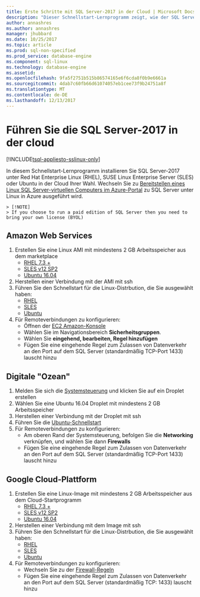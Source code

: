 ```yaml
---
title: Erste Schritte mit SQL Server-2017 in der Cloud | Microsoft Docs
description: "Dieser Schnellstart-Lernprogramm zeigt, wie der SQL Server-2017 unter Linux in der Cloud Ihrer Wahl ausführen."
author: annashres
ms.author: annashres
manager: jhubbard
ms.date: 10/25/2017
ms.topic: article
ms.prod: sql-non-specified
ms.prod_service: database-engine
ms.component: sql-linux
ms.technology: database-engine
ms.assetid: 
ms.openlocfilehash: 9fa5f2751b515b86574165e6f6cda8f0b9e6661a
ms.sourcegitcommit: 4dab7c60fb66d61074057eb1cee73f9b24751a8f
ms.translationtype: MT
ms.contentlocale: de-DE
ms.lasthandoff: 12/13/2017
---
```

# <a name="run-the-sql-server-2017-in-the-cloud"></a>Führen Sie die SQL Server-2017 in der cloud

[!INCLUDE[tsql-appliesto-sslinux-only](../includes/tsql-appliesto-sslinux-only.md)]

In diesem Schnellstart-Lernprogramm installieren Sie SQL Server-2017 unter Red Hat Enterprise Linux (RHEL), SUSE Linux Enterprise Server (SLES) oder Ubuntu in der Cloud Ihrer Wahl. Wechseln Sie zu [Bereitstellen eines Linux SQL Server-virtuellen Computers im Azure-Portal](https://docs.microsoft.com/azure/virtual-machines/linux/sql/provision-sql-server-linux-virtual-machine?toc=%2fsql%2flinux%2ftoc.json) zu SQL Server unter Linux in Azure ausgeführt wird.

    > [!NOTE]
    > If you choose to run a paid edition of SQL Server then you need to bring your own license (BYOL)

## <a name="amazon-web-services"></a>Amazon Web Services
1.  Erstellen Sie eine Linux AMI mit mindestens 2 GB Arbeitsspeicher aus dem marketplace 
    * [RHEL 7.3 +](https://aws.amazon.com/marketplace/pp/B00KWBZVK6)
    * [SLES v12 SP2](https://aws.amazon.com/marketplace/pp/B00PMM99PI)
    * [Ubuntu 16.04](https://aws.amazon.com/marketplace/pp/B01JBL2M0O)
1.  Herstellen einer Verbindung mit der AMI mit ssh
1.  Führen Sie den Schnellstart für die Linux-Distrbution, die Sie ausgewählt haben: 
    * [RHEL](quickstart-install-connect-red-hat.md)
    * [SLES](quickstart-install-connect-suse.md)
    * [Ubuntu](quickstart-install-connect-ubuntu.md)
1.  Für Remoteverbindungen zu konfigurieren: 
    * Öffnen der [EC2 Amazon-Konsole]( https://console.aws.amazon.com/ec2/)
    * Wählen Sie im Navigationsbereich **Sicherheitsgruppen**. 
    * Wählen Sie **eingehend, bearbeiten, Regel hinzufügen**
    * Fügen Sie eine eingehende Regel zum Zulassen von Datenverkehr an den Port auf dem SQL Server (standardmäßig TCP-Port 1433) lauscht hinzu

    
## <a name="digital-ocean"></a>Digitale "Ozean"
1. Melden Sie sich die [Systemsteuerung](https://cloud.digitalocean.com/login) und klicken Sie auf ein Droplet erstellen
1. Wählen Sie eine Ubuntu 16.04 Droplet mit mindestens 2 GB Arbeitsspeicher
1. Herstellen einer Verbindung mit der Droplet mit ssh
1. Führen Sie die [Ubuntu-Schnellstart](quickstart-install-connect-ubuntu.md)
1. Für Remoteverbindungen zu konfigurieren:
    * Am oberen Rand der Systemsteuerung, befolgen Sie die **Networking** verknüpfen, und wählen Sie dann **Firewalls**
    * Fügen Sie eine eingehende Regel zum Zulassen von Datenverkehr an den Port auf dem SQL Server (standardmäßig TCP-Port 1433) lauscht hinzu
    
## <a name="google-cloud-platform"></a>Google Cloud-Plattform
1.  Erstellen Sie eine Linux-Image mit mindestens 2 GB Arbeitsspeicher aus dem Cloud-Startprogramm 
    * [RHEL 7.3 +](https://console.cloud.google.com/launcher/details/rhel-cloud/rhel-7)
    * [SLES v12 SP2](https://console.cloud.google.com/launcher/details/suse-cloud/sles-12)
    * [Ubuntu 16.04](https://console.cloud.google.com/launcher/details/ubuntu-os-cloud/ubuntu-xenial)
1.  Herstellen einer Verbindung mit dem Image mit ssh
1.  Führen Sie den Schnellstart für die Linux-Distrbution, die Sie ausgewählt haben: 
    * [RHEL](quickstart-install-connect-red-hat.md)
    * [SLES](quickstart-install-connect-suse.md)
    * [Ubuntu](quickstart-install-connect-ubuntu.md)
1.  Für Remoteverbindungen zu konfigurieren: 
    * Wechseln Sie zu der [Firewall-Regeln](https://console.cloud.google.com/networking/firewalls)
    * Fügen Sie eine eingehende Regel zum Zulassen von Datenverkehr an den Port auf dem SQL Server (standardmäßig TCP: 1433) lauscht hinzu
